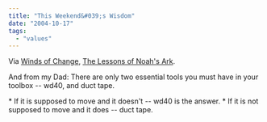 ```yaml
---
title: "This Weekend&#039;s Wisdom"
date: "2004-10-17"
tags: 
  - "values"
---
```


Via [Winds of Change](http://windsofchange.net/archives/005735.php), [The Lessons of Noah's Ark](http://www.litopia.com/mt/lazer/archives/000337.html).

And from my Dad: There are only two essential tools you must have in your toolbox -- wd40, and duct tape.

\* If it is supposed to move and it doesn't -- wd40 is the answer. \* If it is not supposed to move and it does -- duct tape.
